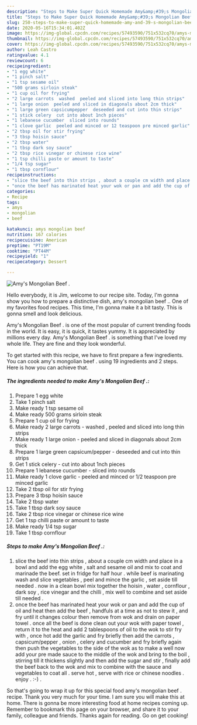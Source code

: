 ```yaml
---
description: "Steps to Make Super Quick Homemade Amy&amp;#39;s Mongolian Beef ."
title: "Steps to Make Super Quick Homemade Amy&amp;#39;s Mongolian Beef ."
slug: 250-steps-to-make-super-quick-homemade-amy-and-39-s-mongolian-beef
date: 2020-05-16T15:34:01.402Z
image: https://img-global.cpcdn.com/recipes/57493590/751x532cq70/amys-mongolian-beef-recipe-main-photo.jpg
thumbnail: https://img-global.cpcdn.com/recipes/57493590/751x532cq70/amys-mongolian-beef-recipe-main-photo.jpg
cover: https://img-global.cpcdn.com/recipes/57493590/751x532cq70/amys-mongolian-beef-recipe-main-photo.jpg
author: Leah Castro
ratingvalue: 4.1
reviewcount: 6
recipeingredient:
- "1 egg white"
- "1 pinch salt"
- "1 tsp sesame oil"
- "500 grams sirloin steak"
- "1 cup oil for frying"
- "2 large carrots  washed  peeled and sliced into long thin strips"
- "1 large onion  peeled and sliced in diagonals about 2cm thick"
- "1 large green capsicumpepper  deseeded and cut into thin strips"
- "1 stick celery  cut into about 1nch pieces"
- "1 lebanese cucumber  sliced into rounds"
- "1 clove garlic  peeled and minced or 12 teaspoon pre minced garlic"
- "2 tbsp oil for stir frying"
- "3 tbsp hoisin sauce"
- "2 tbsp water"
- "1 tbsp dark soy sauce"
- "2 tbsp rice vinegar or chinese rice wine"
- "1 tsp chilli paste or amount to taste"
- "1/4 tsp sugar"
- "1 tbsp cornflour"
recipeinstructions:
- "slice the beef into thin strips , about a couple cm width and place in a bowl and add the egg white , salt and sesame oil and mix to coat and marinade the beef. set in fridge for half hour . while beef is marinating wash and slice vegetables , peel and mince the garlic , set aside till needed . now in a clean bowl mix together the hoisin , water , cornflour , dark soy , rice vinegar and the chilli , mix well to combine and set aside till needed ."
- "once the beef has marinated heat your wok or pan and add the cup of oil and heat then add the beef , handfuls at a time as not to stew it , and fry until it changes colour then remove from wok and drain on paper towel . once all the beef is done clean out your wok with paper towel , return it to the heat and add 2 tablespoons of oil to the wok to stir fry with , once hot add the garlic and fry briefly then add the carrots , capsicum/pepper , onion , celery and cucumber and fry briefly again then push the vegetables to the side of the wok as to make a well now add your pre made sauce to the middle of the wok and bring to the boil , stirring till it thickens slightly and then add the sugar and stir , finally add the beef back to the wok and mix to combine with the sauce and vegetables to coat all . serve hot , serve with rice or chinese noodles . enjoy . :-) ."
categories:
- Recipe
tags:
- amys
- mongolian
- beef

katakunci: amys mongolian beef 
nutrition: 167 calories
recipecuisine: American
preptime: "PT19M"
cooktime: "PT44M"
recipeyield: "1"
recipecategory: Dessert

---
```



![Amy&#39;s Mongolian Beef .](https://img-global.cpcdn.com/recipes/57493590/751x532cq70/amys-mongolian-beef-recipe-main-photo.jpg)

Hello everybody, it is Jim, welcome to our recipe site. Today, I'm gonna show you how to prepare a distinctive dish, amy&#39;s mongolian beef .. One of my favorites food recipes. This time, I'm gonna make it a bit tasty. This is gonna smell and look delicious.

Amy&#39;s Mongolian Beef . is one of the most popular of current trending foods in the world. It is easy, it is quick, it tastes yummy. It is appreciated by millions every day. Amy&#39;s Mongolian Beef . is something that I've loved my whole life. They are fine and they look wonderful.




To get started with this recipe, we have to first prepare a few ingredients. You can cook amy&#39;s mongolian beef . using 19 ingredients and 2 steps. Here is how you can achieve that.

<!--inarticleads1-->

##### The ingredients needed to make Amy&#39;s Mongolian Beef .:

1. Prepare 1 egg white
1. Take 1 pinch salt
1. Make ready 1 tsp sesame oil
1. Make ready 500 grams sirloin steak
1. Prepare 1 cup oil for frying
1. Make ready 2 large carrots - washed , peeled and sliced into long thin strips
1. Make ready 1 large onion - peeled and sliced in diagonals about 2cm thick
1. Prepare 1 large green capsicum/pepper - deseeded and cut into thin strips
1. Get 1 stick celery - cut into about 1nch pieces
1. Prepare 1 lebanese cucumber - sliced into rounds
1. Make ready 1 clove garlic - peeled and minced or 1/2 teaspoon pre minced garlic
1. Take 2 tbsp oil for stir frying
1. Prepare 3 tbsp hoisin sauce
1. Take 2 tbsp water
1. Take 1 tbsp dark soy sauce
1. Take 2 tbsp rice vinegar or chinese rice wine
1. Get 1 tsp chilli paste or amount to taste
1. Make ready 1/4 tsp sugar
1. Take 1 tbsp cornflour




<!--inarticleads2-->

##### Steps to make Amy&#39;s Mongolian Beef .:

1. slice the beef into thin strips , about a couple cm width and place in a bowl and add the egg white , salt and sesame oil and mix to coat and marinade the beef. set in fridge for half hour . while beef is marinating wash and slice vegetables , peel and mince the garlic , set aside till needed . now in a clean bowl mix together the hoisin , water , cornflour , dark soy , rice vinegar and the chilli , mix well to combine and set aside till needed .
1. once the beef has marinated heat your wok or pan and add the cup of oil and heat then add the beef , handfuls at a time as not to stew it , and fry until it changes colour then remove from wok and drain on paper towel . once all the beef is done clean out your wok with paper towel , return it to the heat and add 2 tablespoons of oil to the wok to stir fry with , once hot add the garlic and fry briefly then add the carrots , capsicum/pepper , onion , celery and cucumber and fry briefly again then push the vegetables to the side of the wok as to make a well now add your pre made sauce to the middle of the wok and bring to the boil , stirring till it thickens slightly and then add the sugar and stir , finally add the beef back to the wok and mix to combine with the sauce and vegetables to coat all . serve hot , serve with rice or chinese noodles . enjoy . :-) .




So that's going to wrap it up for this special food amy&#39;s mongolian beef . recipe. Thank you very much for your time. I am sure you will make this at home. There is gonna be more interesting food at home recipes coming up. Remember to bookmark this page on your browser, and share it to your family, colleague and friends. Thanks again for reading. Go on get cooking!
